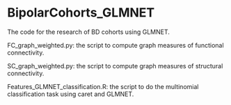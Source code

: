 # BipolarCohorts_GLMNET
The code for the research of BD cohorts using GLMNET.

FC_graph_weighted.py: the script to compute graph measures of functional connectivity.

SC_graph_weighted.py: the script to compute graph measures of structural connectivity.

Features_GLMNET_classification.R: the script to do the multinomial classification task using caret and GLMNET.
